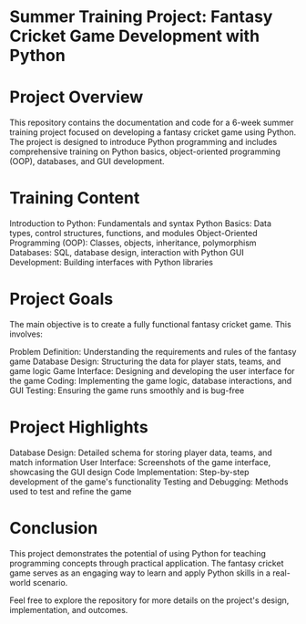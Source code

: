 # Summer Training Project: Fantasy Cricket Game Development with Python

# Project Overview
This repository contains the documentation and code for a 6-week summer training project focused on developing a fantasy cricket game using Python. The project is designed to introduce Python programming and includes comprehensive training on Python basics, object-oriented programming (OOP), databases, and GUI development.

# Training Content
Introduction to Python: Fundamentals and syntax
Python Basics: Data types, control structures, functions, and modules
Object-Oriented Programming (OOP): Classes, objects, inheritance, polymorphism
Databases: SQL, database design, interaction with Python
GUI Development: Building interfaces with Python libraries

# Project Goals
The main objective is to create a fully functional fantasy cricket game. This involves:

Problem Definition: Understanding the requirements and rules of the fantasy game
Database Design: Structuring the data for player stats, teams, and game logic
Game Interface: Designing and developing the user interface for the game
Coding: Implementing the game logic, database interactions, and GUI
Testing: Ensuring the game runs smoothly and is bug-free

# Project Highlights
Database Design: Detailed schema for storing player data, teams, and match information
User Interface: Screenshots of the game interface, showcasing the GUI design
Code Implementation: Step-by-step development of the game's functionality
Testing and Debugging: Methods used to test and refine the game

# Conclusion
This project demonstrates the potential of using Python for teaching programming concepts through practical application. The fantasy cricket game serves as an engaging way to learn and apply Python skills in a real-world scenario.

Feel free to explore the repository for more details on the project's design, implementation, and outcomes.
